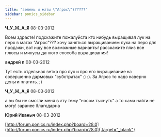 ```yaml
---
title: "зелень и маты \"Агрос\"??????"
sidebar: ponics_sidebar
---
```


**Ч_У_Ж_А_Я** 08-03-2012

Всем здрасте! подскажите пожалуйста кто нибудь выращивал лук на перо в матах "Агрос"??? хочу заняться выращиванием лука на перо для продажи, вот ищу все возможные варианты! расскажите плиз все плюсы и минусы данного способа выращивания!


**андрей п** 08-03-2012

Тут есть отдельная ветка про лук и про его выращивание на совершенно дармовых "субстратах" :) :). За Агрос то надо наверно деньги платить. ;)


**Ч_У_Ж_А_Я** 08-03-2012

а вы бы не смогли меня в эту тему "носом тыкнуть" а то сама найти не могу! заранее благодарна


**Юрий Иваныч** 08-03-2012

[http://forum.ponics.ru/index.php?board=28.0](http://forum.ponics.ru/index.php?board=28.0){:target="_blank"}


